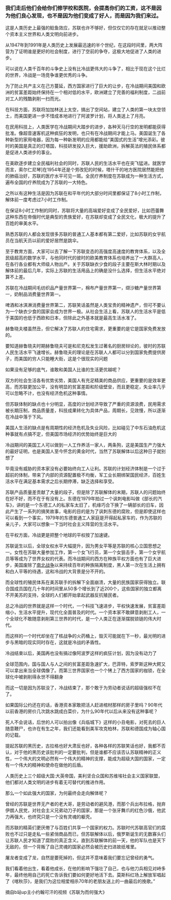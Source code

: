 ### 我们走后他们会给你们修学校和医院，会提高你们的工资，这不是因为他们良心发现，也不是因为他们变成了好人，而是因为我们来过。

这是人类历史上最强的鲶鱼效应，苏联也许不够好，但仅仅它的存在就足以推动整个资本主义世界和人类文明向前进步。

从1947年到1991年是人类历史上发展最迅速的半个世纪，在这段时间里，两大阵营为了证明谁是更好的社会制度，进行了空前的争夺，这极大地促进了人类的进步。



可以说在人类千百年的斗争史上没有比冷战更伟大的斗争了，相比于现在这个比烂的世界，冷战是一场竞争谁更优秀的斗争。

为了防止共产主义在己方蔓延，西方国家进行了巨大的让步，在冷战期间美国和欧洲的贫富差距始终保持在一个相对低的水平，欧洲建立了完善的福利制度，二战前对工人的残酷剥削一扫而光。



在科技方面，苏联将加加林送上太空，搞出了空间站，建立了人类的第一块太空领土，而美国更进一步不惜成本地进行了阿波罗计划，将人类送上了月亮。

在民用科技上，人类医学在冷战期间大踏步的进步，各种天马行空的发明都能获得批准。像超音速客机这种疯狂的发明，也只有在冷战期间才能上马。美国诞生了各种新型的家用电器，因为每一种新发明的应用都能给“美国式的生活”增光添彩。彼时的美国是真正的灯塔国，科技研发投入巨大，援助欧洲，拆解英法的殖民体系都是促进人类进步的事业。

在美欧逐步建立全民福利社会的同时，苏联人民的生活水平也在突飞猛进。就医学而言，索尔仁尼琴]在1954年还是个劳改犯的时候，塔什干的地方医院居然能把他的肺癌治好，苏联的医疗水平可见一斑。全民疗养制度在苏联成为一种生活方式，遍布全国的疗养院成为了苏联的一大特色。



之所以有这种生活是因为苏联在和平年代的大部分时间里都保证了8小时工作制，解体前一度考虑过7小时工作制。

在保证8小时工作制的同时，苏联将大量的高端爱好变成了全民爱好，比如芭蕾舞这种东西在帝俄时代是典型的贵族爱好，在苏联却变成了全民文化，极大的提升了百姓的审美水平。

熟悉苏联的人都会发现很多苏联的普通工人基本都有第二爱好，比如苏联的女宇航员在当航天员以前的爱好居然是跳伞。

至于教育方面，大家可以去了解一下苏联变态的高强度高速度的教育体系，以及全民级超高的数学水平，与他同时代的彼时的欧美教育体系也培养出了一大群高人，在各行各业都有大师级人物出产。关于苏联缺衣少食的段子主要在斯大林时期以及解体前的最后几年，实际上苏联的生活用品上的确是没什么选择，但生活水平绝对算不上差。



苏联在冷战期间毛纺织品产量世界第一，棉布产量世界第一，缬沙糖产量世界第一，奶制品消费量世界第一。

啤酒和冰淇淋消费量世界第二，苏联笑话虽然是人类宝贵的精神遗产，但可不要认为一个缺衣少食的国家会成为世界一极。从社会生活上看，苏联人的生活水平是低于美国的也低于西欧和日本，但除此之外基本就是最高生活水准了。



赫鲁晓夫楼虽然丑，但它解决了苏联人的住宅需求，更重要的是它是国家免费发放的。

要知道赫鲁晓夫时期赫鲁晓夫可是和尼克松发生过著名的厨房辩论的，彼时的苏联人民生活水平飞速增长。赫鲁晓夫的理论是在苏联人人都可以分到国家免费提供房子，而美国的穷人只能睡大街，这是个很现实的问题



如果没有足够的底气，谁敢和美国人比谁的生活更优越呢？

双方的社会生活各有优势劣势，美国人有充足精美的商品供应，更重要的是效率更高，而苏联更加公平，没有明显的贫富差距和阶级壁垒，而且更稳定，失业率几乎可以忽略不计，也没有经济危机这种事情。

但苏联体制的缺点也十分明显，高度的计划经济导致了严重的资源浪费，民用需求被长期压制，商品质量差，科技成果转化为具体产品，周期长，见效慢，所以逐渐在冷战中落于下风。

美国人生活的缺点是有周期性的经济危机及失业风险，比如碰见了中东石油危机这种事就有点搞不定，但美国市场经济的优势始终是巨大的



冷战期间的美国工人可以做到一人工作养活一家人，两条狗，这是美国生产力强大的最好证明，也是美国人至今怀念的黄金时代，当然了苏联解体以后这种日子就别想了

毕竟没有威胁的资本家没有必要始终向工人让利。苏联的计划经济体制是一个过于超前的体制，带来了内部的资源配置极不均衡，军工业长期绑架国民经济，百姓生活水平在满足基本需求之后长期停滞，缺乏选择和享受。

苏联产品质量差贡献了大量的段子，但是除了苏联解体的末期，苏联人的问题始终在好不好，而不在于有没有上。东德在1979年拍过一个讽刺电影叫做《部长的汽车》，讲的是一个东德工人的私家车太旧了，机缘巧合下换了一辆部长的旧车，因此产生了一系列的搞笑故事，电影的目的是为了讽刺东德的腐败，但是即使这样也可以看到一个事实，1979年的东德普通工人家庭是开得起私家车的，作为苏联的亲儿子，大家可以想象一下当时社会主义阵营的生活水平。



在平权方面，冷战更是把整个地球的平权按了加速键。

苏联诞生以后，全球女权水平大幅提升，因为男女平等是苏联的核心立国思想之一。女性在苏联大量参加工作，第一个女飞行员，第一个女狙击手，第一个女宇航员等等成为了世界女权的代表。而冷战期间的西方在种族平权方面也有了巨大进步，美国废除了[南北战争](https://www.zhihu.com/search?q=南北战争&search_source=Entity&hybrid_search_source=Entity&hybrid_search_extra={"sourceType"%3A"answer"%2C"sourceId"%3A2394082358})以来持续百年的种族隔离制度，黑人第一次在生活上拥有和白人平等的待遇，这和冷战的大背景是分不开的。

而全球性的殖民体系在美苏联手的拆解下全面崩溃，大量的民族国家获得独立。联合国成员国在几十年的时间里从50多个增长到了近200个，这些国家的独立都离不开美苏的支持，全球的人们都开始拿起武器反抗殖民者。



总之冷战的世界就是这样一个时代，一个科技飞速进步，平权快速发展，贫富差距缩小，生活水平提升，现代化全面普及的时代。一个资本家不敢肆意剥削工人，一个全球化不敢随意剥削第三世界的时代，是一个人类正在逐渐摆脱锁链的伟大时代。

而这样的一个时代却坐在了核战争的火药桶上，毁灭可能就在下一秒，最光明的进步与黑暗的现实同时存在，这就是冷战的矛盾性。



冷战结束以后，美国再也没有搞过像阿波罗这样的疯狂计划，因为没有动力了

全球范围内，国与国人与人之间的贫富差距急速扩大，巴菲特，索罗斯这种大鳄又可以拿出来当全球偶像了。而第三世界国家也一个个铐上了西方国家的枷锁，在全球化中被剥削得永世不得翻身



而这一切是因为苏联没了，冷战结束了，那个敢于为劳动者说话的超级强权不在了。

如果国际公约还在的话，香港资本家敢把活人赶进棺材那样的房子里吗？90年代以前香港的房价几次跳水跳成白菜价，为什么90年代以后从来没有这种事呢？

死人不会说话，后世的人可以拍出像《兵临城下》这样的小丑电影，对死去的巨人随意鞭尸，也许在有生之年，我们还能看到美军攻克柏林，苏联和德国成为轴心国的记载。

提起苏联的黑历史，古拉格也好大肃反也好，各种各样的苏联笑话也好，我都不否认，对于他的黑历史该批判的一定要批判，但是谁都不应该否认苏联精神的正义性，一个伟大的文明必然有一个伟大的精神的支撑，能成为超级大国的国家，一定有一个伟大的精神和使命在做他的后盾。



人类历史上三个超级大国:大英帝国，美利坚合众国和苏维埃社会主义国家联盟，他们都对人类文明的进步有着无可替代的推进作用。



那么一个如此强大的国家，为何最终会走向解体呢？

曾经的苏联是世界无产者的老大哥，是劳动者的避风港，而那个兵出布拉格，抛弃伊朗人民党，对社会主义兄弟动刀子的国家，那是一个张牙舞爪的红色沙俄，他武力再强大，也终究只是一个没有灵魂的躯壳。

而苏联的精英们更厌倦了与百姓们共享一个国家的权力。苏联时代苏联高官们的腐败也不过只是走私一些紧俏商品而已，但苏联解体以后，俄罗斯诞生的无数寡头们让苏联人民才知道了腐败的真正含义。直到苏联解体的前一天，他的军队也是天下无敌的，但一个背叛了自己灵魂的国家必然会被历史扫进故纸堆里。



屠龙者变成了龙，自然是要死掉的，但这并不意味着我们要忘记曾经的勇气。



我们看着他出生，看着他成长，在他的影响下强壮了自己，也与他刀兵相见对峙多年，最终他用自己的死亡告诉我们要如何更好地活下去。莫斯科红场上解放军唱起了《喀秋莎》，是我们为这位相爱相杀70年的老朋友送上的一曲最后的挽歌。”



摘自b站up主小约翰可汗的视频《苏联为而何强大》



